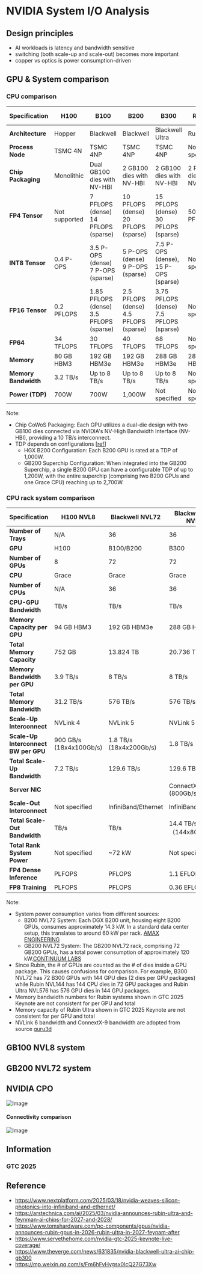 # NVIDIA System I/O Analysis

## Design principles
- AI workloads is latency and bandwidth sensitive
- switching (both scale-up and scale-out) becomes more important
- copper vs optics is power consumption-driven


## GPU & System comparison

### CPU comparison

| Specification                  | H100          | B100                                 | B200                                 | B300                                 | Rubin         | Rubin Ultra    |
|----------------------|---------------|--------------------------------------|--------------------------------------|--------------------------------------|---------------|---------------|
| **Architecture**     | Hopper        | Blackwell                            | Blackwell                            | Blackwell Ultra                      | Rubin         | Rubin Ultra    |
| **Process Node**     | TSMC 4N       | TSMC 4NP                             | TSMC 4NP                             | TSMC 4NP                             | Not specified | Not specified |
| **Chip Packaging**   | Monolithic    | Dual GB100 dies with NV-HBI          | 2 GB100 dies with NV-HBI             | 2 GB100 dies with NV-HBI             | 2 Rubin dies with NV-HBI | 4 Rubin dies with NV-HBI  |
| **FP4 Tensor**       | Not supported | 7 PFLOPS (dense) <br> 14 PFLOPS (sparse) | 10 PFLOPS (dense) <br> 20 PFLOPS (sparse) | 15 PFLOPS (dense) <br> 30 PFLOPS (sparse) | 50 PFLOPS | 100 PFLOPS |
| **INT8 Tensor**      | 0.4 P-OPS     | 3.5 P-OPS (dense) <br> 7 P-OPS (sparse) | 5 P-OPS (dense) <br> 9 P-OPS (sparse) | 7.5 P-OPS (dense), 15 P-OPS (sparse) | Not specified | Not specified |
| **FP16 Tensor**      | 0.2 PFLOPS    | 1.85 PFLOPS (dense) <br> 3.5 PFLOPS (sparse) | 2.5 PFLOPS (dense) <br> 4.5 PFLOPS (sparse) | 3.75 PFLOPS (dense) <br> 7.5 PFLOPS (sparse) | Not specified | Not specified |
| **FP64**             | 34 TFLOPS     | 30 TFLOPS                            | 40 TFLOPS                            | 68 TFLOPS                            | Not specified | Not specified |
| **Memory**           | 80 GB HBM3    | 192 GB HBM3e                          | 192 GB HBM3e                          | 288 GB HBM3e                          | 288 GB HBM4 | 1 TB HBM4e |
| **Memory Bandwidth** | 3.2 TB/s      | Up to 8 TB/s                          | Up to 8 TB/s                          | Up to 8 TB/s                          | Not specified | Not specified |
| **Power (TDP)**      | 700W          | 700W                                  | 1,000W                                | Not specified                         | Not specified | Not specified |


Note:
- Chip CoWoS Packaging: Each GPU utilizes a dual-die design with two GB100 dies connected via NVIDIA's NV-High Bandwidth Interface (NV-HBI), providing a 10 TB/s interconnect.
- TDP depends on configurations [[ref](https://www.tomshardware.com/pc-components/gpus/nvidias-next-gen-ai-gpu-revealed-blackwell-b200-gpu-delivers-up-to-20-petaflops-of-compute-and-massive-improvements-over-hopper-h100?utm_source=chatgpt.com)]
  - HGX B200 Configuration: Each B200 GPU is rated at a TDP of 1,000W. 
  - GB200 Superchip Configuration: When integrated into the GB200 Superchip, a single B200 GPU can have a configurable TDP of up to 1,200W, with the entire superchip (comprising two B200 GPUs and one Grace CPU) reaching up to 2,700W.

### CPU rack system comparison

| Specification                  | H100 NVL8 | Blackwell NVL72 | Blackwell Ultra NVL72 | Rubin NVL144 | Rubin Ultra NVL576 |
|--------------------------------|-----------|------------|------------|--------------|--------------|
| **Number of Trays**            | N/A       | 36         | 36         | 36           | 36           |
| **GPU**                        | H100      | B100/B200  | B300       | Rubin        | Rubin Ultra  |
| **Number of GPUs**             | 8         | 72         | 72         | 144          | 576          |
| **CPU**                        | Grace     | Grace      | Grace      | Vera         | Vera         |
| **Number of CPUs**             | N/A       | 36         | 36         | 36?          | 36?          |
| **CPU-GPU Bandwidth**          |  TB/s  |  TB/s |  TB/s | 1.8 TB/s | 1.8 TB/s |
| **Memory Capacity per GPU**    | 94 GB HBM3 | 192 GB HBM3e | 288 GB HBM3e | 520 GB HBM4 | 1 TB HBM4e (634 GB?) |
| **Total Memory Capacity**      | 752 GB    | 13.824 TB | 20.736 TB | 75 TB | 365 TB |
| **Memory Bandwidth per GPU**   | 3.9 TB/s  | 8 TB/s | 8 TB/s | 13 TB/s | ? TB/s |
| **Total Memory Bandwidth**     | 31.2 TB/s | 576 TB/s | 576 TB/s | ? TB/s | 4500 TB/s |
| **Scale-Up Interconnect**      | NVLink 4  | NVLink 5 | NVLink 5 | NVLink 6 | NVLink 7 |
| **Scale-Up Interconnect BW per GPU** | 900 GB/s (18x4x100Gb/s) | 1.8 TB/s (18x4x200Gb/s) | 1.8 TB/s | 3.6 TB/s (18x4x400Gb/s?) | ? TB/s (?) |
| **Total Scale-Up Bandwidth**  | 7.2 TB/s | 129.6 TB/s | 129.6 TB/s | 260 TB/s | 1.5 PB/s |
| **Server NIC**                 |     |   | ConnectX-8 (800Gb/s) | ConnectX-9 (1.6Tb/s) | ConnectX-9 (1.6T/s) |
| **Scale-Out Interconnect**     | Not specified | InfiniBand/Ethernet | InfiniBand/Ethernet | InfiniBand/Ethernet | InfiniBand/Ethernet |
| **Total Scale-Out Bandwidth**  |  TB/s |  TB/s | 14.4 TB/s （144x800Gb/s) | 28.8 TB/s (144x1.6Tb/s) | 115.2 TB/s (576x1.6Tb/s?) |
| **Total Rank System Power**    | Not specified | ~72 kW | Not specified | Not specified | Not specified |
| **FP4 Dense Inference**        | PLFOPS |  PFLOPS | 1.1 EFLOPS | 3.6 EFLOPS | 15 EFLOPS |
| **FP8 Training**               | PLFOPS |  PFLOPS | 0.36 EFLOPS | 1.2 EFLOPS | 5 EFLOPS |

Note:
- System power consumption varies from different sources:
  - B200 NVL72 System: Each DGX B200 unit, housing eight B200 GPUs, consumes approximately 14.3 kW. In a standard data center setup, this translates to around 60 kW per rack. [AMAX ENGINEERING](https://www.amax.com/comparing-nvidia-blackwell-configurations/?utm_source=chatgpt.com)
  - GB200 NVL72 System: The GB200 NVL72 rack, comprising 72 GB200 GPUs, has a total power consumption of approximately 120 kW.[CONTINUUM LABS](https://training.continuumlabs.ai/infrastructure/servers-and-chips/nvidia-gb200-nvl72?utm_source=chatgpt.com)
- Since Rubin, the # of GPUs are counted as the # of dies inside a GPU package. This causes confusions for comparison. For example, B300 NVL72 has 72 B300 GPUs with 144 GPU dies (2 dies per GPU packages) while Rubin NVL144 has 144 CPU dies in 72 GPU packages and Rubin Ultra NVL576 has 576 GPU dies in 144 GPU packages. 
- Memory bandwidth numbers for Rubin systems shown in GTC 2025 Keynote are not consistent for per GPU and total
- Memory capacity of Rubin Ultra shown in GTC 2025 Keynote are not consistent for per GPU and total
- NVLink 6 bandwidth and ConnextX-9 bandwidth are adopted from source [guru3d](https://www.guru3d.com/story/nvidia-confirms-nextgeneration-architecture-is-based-on-vera-rubin-gpu/)

## GB100 NVL8 system

## GB200 NVL72 system


## NVIDIA CPO

![Image](https://github.com/user-attachments/assets/60a30901-0052-4e77-aa3c-196377bcd09d)

#### Connectivity comparison
![Image](https://github.com/user-attachments/assets/5c34ec4a-951b-42de-817a-ff58e0f8c059)


## Information
### GTC 2025


## Reference
- https://www.nextplatform.com/2025/03/18/nvidia-weaves-silicon-photonics-into-infiniband-and-ethernet/
- https://arstechnica.com/ai/2025/03/nvidia-announces-rubin-ultra-and-feynman-ai-chips-for-2027-and-2028/
- https://www.tomshardware.com/pc-components/gpus/nvidia-announces-rubin-gpus-in-2026-rubin-ultra-in-2027-feynam-after
- https://www.servethehome.com/nvidia-gtc-2025-keynote-live-coverage/
- https://www.theverge.com/news/631835/nvidia-blackwell-ultra-ai-chip-gb300
- https://mp.weixin.qq.com/s/Fm6hFvHygsx0IcQ27G73Xw

